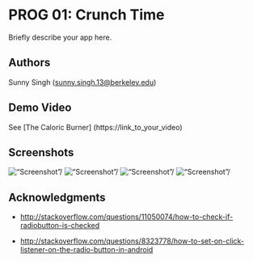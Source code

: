 # PROG 01: Crunch Time

Briefly describe your app here.

## Authors

Sunny Singh ([sunny.singh.13@berkeley.edu](mailto:sunny.singh.13@berkeley.edu))

## Demo Video

See [The Caloric Burner] (https://link_to_your_video)

## Screenshots

<img src = “screenshot/1.png” height=“400” alt=“Screenshot”/>
<img src = “screenshot/2.png” height=“400” alt=“Screenshot”/>
<img src = “screenshot/3.png” height=“400” alt=“Screenshot”/>
<img src = “screenshot/4.png” height=“400” alt=“Screenshot”/>

## Acknowledgments

* http://stackoverflow.com/questions/11050074/how-to-check-if-radiobutton-is-checked

* http://stackoverflow.com/questions/8323778/how-to-set-on-click-listener-on-the-radio-button-in-android


